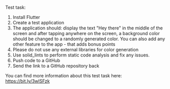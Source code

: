 Test task:

1. Install Flutter
2. Create a test application
3. The application should: display the text "Hey there" in the middle of the screen and after tapping anywhere on the screen, a background color should be changed to a randomly generated color. You can also add any other feature to the app - that adds bonus points
4. Please do not use any external libraries for color generation
5. Use solid_lints to perform static code analysis and fix any issues.
6. Push code to a GitHub
7. Send the link to a GitHub repository back

You can find more information about this test task here: https://bit.ly/3wlSFzk
